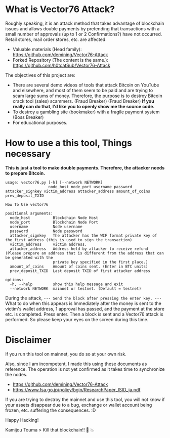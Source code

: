 # What is Vector76 Attack?

Roughly speaking, it is an attack method that takes advantage of blockchain issues and allows double payments by pretending that transactions with a small number of approvals (up to 1 or 2 Confirmations?) have not occurred.
Retail stores, mail order stores, etc. are affected.

- Valuable materials (Head family): https://github.com/demining/Vector76-Attack
- Forked Repository  (The content is the same.): https://github.com/h0tcatSub/Vector76-Attack



The objectives of this project are:

- There are several demo videos of tools that attack Bitcoin on YouTube and elsewhere, and most of them seem to be paid and are trying to scam large sums of money. Therefore, the purpose is to destroy Bitcoin crack tool (sales) scammers. (Fraud Breaker)
 (Fraud Breaker) **If you really can do that, I'd like you to openly show me the source code.**
- To destroy a gambling site (bookmaker) with a fragile payment system (Boss Breaker)
- For educational purposes.

# How to use a this tool, Things necessary

**This is just a tool to make double payments. Therefore, the attacker needs to prepare Bitcoin.**
```
usage: vector76.py [-h] [--network NETWORK]
                   node_host node_port username password attacker_signkey victim_address attacker_address amount_of_coins prev_deposit_TXID

How To Use vector76

positional arguments:
  node_host          Blockchain Node Host
  node_port          Blockchain Node Port
  username           Node username
  password           Node password
  attacker_signkey   The attacker has the WIF format private key of the first address (this is used to sign the transaction)
  victim_address     victim address.
  attacker_address   Address held by attacker to receive refund (Please prepare an address that is different from the address that can be generated with the
                     private key specified in the first place.)
  amount_of_coins    Amount of coins sent. (Enter in BTC units)
  prev_deposit_TXID  Last deposit TXID of first attacker address

options:
  -h, --help         show this help message and exit
  --network NETWORK  mainnet or testnet. (Default = testnet)
```

During the attack,
```--- Send the block after pressing the enter key. ---```
What to do when this appears is
Immediately after the money is sent to the victim's wallet address, 1 approval has passed, and the payment at the store etc. is completed.
Press enter. Then a block is sent and a Vector76 attack is performed. So please keep your eyes on the screen during this time.

# Disclaimer

If you run this tool on mainnet, you do so at your own risk.

Also, since I am incompetent, I made this using these documents as reference. The operation is not yet confirmed as it takes time to synchronize the nodes.

- https://github.com/demining/Vector76-Attack
- https://www.fsa.go.jp/policy/bgin/ResearchPaper_ISID_ja.pdf

If you are trying to destroy the mainnet and use this tool, you will not know if your assets disappear due to a bug, exchange or wallet account being frozen, etc.
suffering the consequences. :D

Happy Hacking!


Kamijou Touma > Kill that blockchain!!  👊  💥 